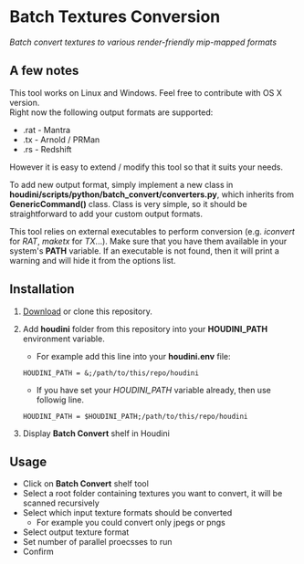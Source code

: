 Batch Textures Conversion
=========================
*Batch convert textures to various render-friendly mip-mapped formats*

A few notes
-----------
This tool works on Linux and Windows. Feel free to contribute with OS X version. <br>
Right now the following output formats are supported:
* .rat - Mantra
* .tx - Arnold / PRMan
* .rs - Redshift

However it is easy to extend / modify this tool so that it suits your needs. <br>

To add new output format, simply implement a new class in **houdini/scripts/python/batch_convert/converters.py**, which inherits from **GenericCommand()** class. Class is very simple, so it should be straightforward to add your custom output formats. <br>

This tool relies on external executables to perform conversion (e.g. *iconvert* for *RAT*, *maketx* for *TX*...). Make sure that you have them available in your system's **PATH** variable. If an executable is not found, then it will print a warning and will hide it from the options list.

Installation
------------
1. [Download](https://github.com/jtomori/batch_textures_convert/archive/master.zip) or clone this repository.

2. Add **houdini** folder from this repository into your **HOUDINI_PATH** environment variable.
    * For example add this line into your **houdini.env** file:
    ```
    HOUDINI_PATH = &;/path/to/this/repo/houdini
    ```
    * If you have set your *HOUDINI_PATH* variable already, then use followig line.
    ```
    HOUDINI_PATH = $HOUDINI_PATH;/path/to/this/repo/houdini
    ```

3. Display **Batch Convert** shelf in Houdini

Usage
-----
* Click on **Batch Convert** shelf tool
* Select a root folder containing textures you want to convert, it will be scanned recursively
* Select which input texture formats should be converted
    * For example you could convert only jpegs or pngs
* Select output texture format
* Set number of parallel proecsses to run
* Confirm